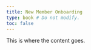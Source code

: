 ```yaml
---
title: New Member Onboarding
type: book # Do not modify.
toc: false
---
```


This is where the content goes. 
